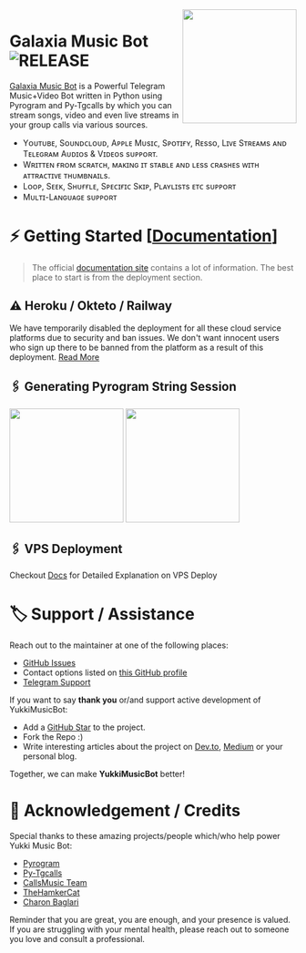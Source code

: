 <img src="https://telegra.ph/file/1e3de916fb9fa9f8f8dce.jpg" align="right" width="200" height="200"/>

# Galaxia Music Bot <img src="https://img.shields.io/github/v/release/TeamYukki/YukkiMusicBot?color=black&logo=github&logoColor=black&style=social" alt="RELEASE">

[Galaxia Music Bot](https://github.com/EDWARD-ELRIC39/GALAXIA-MUSIC) is a Powerful Telegram Music+Video Bot written in Python using Pyrogram and Py-Tgcalls by which you can stream songs, video and even live streams in your group calls via various sources.

* Yᴏᴜᴛᴜʙᴇ, Sᴏᴜɴᴅᴄʟᴏᴜᴅ, Aᴘᴘʟᴇ Mᴜsɪᴄ, Sᴘᴏᴛɪғʏ, Rᴇssᴏ, Lɪᴠᴇ Sᴛʀᴇᴀᴍs ᴀɴᴅ Tᴇʟᴇɢʀᴀᴍ Aᴜᴅɪᴏs & Vɪᴅᴇᴏs sᴜᴘᴘᴏʀᴛ.
* Wʀɪᴛᴛᴇɴ ғʀᴏᴍ sᴄʀᴀᴛᴄʜ, ᴍᴀᴋɪɴɢ ɪᴛ sᴛᴀʙʟᴇ ᴀɴᴅ ʟᴇss ᴄʀᴀsʜᴇs ᴡɪᴛʜ ᴀᴛᴛʀᴀᴄᴛɪᴠᴇ ᴛʜᴜᴍʙɴᴀɪʟs.
* Lᴏᴏᴘ, Sᴇᴇᴋ, Sʜᴜғғʟᴇ, Sᴘᴇᴄɪғɪᴄ Sᴋɪᴘ, Pʟᴀʏʟɪsᴛs ᴇᴛᴄ sᴜᴘᴘᴏʀᴛ
* Mᴜʟᴛɪ-Lᴀɴɢᴜᴀɢᴇ sᴜᴘᴘᴏʀᴛ


# ⚡️ Getting Started [[Documentation](https://notreallyshikhar.gitbook.io/yukkimusicbot/)]

> The official [documentation site](https://notreallyshikhar.gitbook.io/yukkimusicbot/) contains a lot of information. The best place to start is from the deployment section.

## ⚠️ Heroku / Okteto / Railway

We have temporarily disabled the deployment for  all these cloud service platforms due to security and ban issues. We don't want innocent users who sign up there to be banned from the platform as a result of this deployment. [Read More](https://t.me/TheYukki/2541)

## 🖇 Generating Pyrogram String Session

<p>
<a href="https://replit.com/@NotReallyShikhar/Yukki-Music-String-Gen"><img src="https://img.shields.io/badge/Generate%20On%20Repl-blueviolet?style=for-the-badge&logo=appveyor" width="200""/></a>
<a href="https://t.me/YukkiStringBot"><img src="https://img.shields.io/badge/TG%20String%20Gen%20Bot-blueviolet?style=for-the-badge&logo=appveyor" width="200""/></a>
</p>

## 🖇 VPS Deployment

Checkout [Docs](https://notreallyshikhar.gitbook.io/yukkimusicbot/deployment/local-hosting-or-vps) for Detailed Explanation on VPS Deploy


# 🏷 Support / Assistance

Reach out to the maintainer at one of the following places:

- [GitHub Issues](https://github.com/TeamYukki/yukkimusicbot/issues/new?assignees=&labels=question&template=SUPPORT_QUESTION.md&title=support%3A+)
- Contact options listed on [this GitHub profile](https://github.com/TeamYukki)
- [Telegram Support](https://t.me/YukkiSupport)

If you want to say **thank you** or/and support active development of YukkiMusicBot:

- Add a [GitHub Star](https://github.com/TeamYukki/YukkiMusicBot) to the project.
- Fork the Repo :)
- Write interesting articles about the project on [Dev.to](https://dev.to/), [Medium](https://medium.com/) or your personal blog.

Together, we can make **YukkiMusicBot** better!
# 📑 Acknowledgement / Credits

Special thanks to these amazing projects/people which/who help power Yukki Music Bot:

- [Pyrogram](https://github.com/pyrogram/pyrogram)
- [Py-Tgcalls](https://github.com/pytgcalls/pytgcalls)
- [CallsMusic Team](https://github.com/Callsmusic)
- [TheHamkerCat](https://github.com/TheHamkerCat)
- [Charon Baglari](https://github.com/XCBv021)


Reminder that you are great, you are enough, and your presence is valued. If you are struggling with your mental health, please reach out to someone you love and consult a professional.

